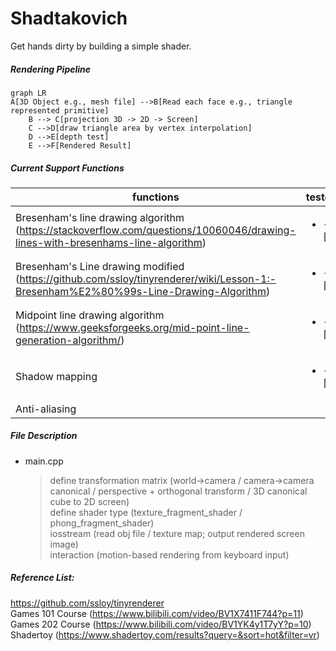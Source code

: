 # Shadtakovich
Get hands dirty by building a simple shader. 

		
##### Rendering Pipeline	
```mermaid
graph LR
A[3D Object e.g., mesh file] -->B[Read each face e.g., triangle represented primitive]
    B --> C[projection 3D -> 2D -> Screen]
    C -->D[draw triangle area by vertex interpolation]
    D -->E[depth test]
    E -->F[Rendered Result]
```

##### Current Support Functions
|  functions   | tested |
|  ----  | ----  |
| Bresenham's line drawing algorithm (https://stackoverflow.com/questions/10060046/drawing-lines-with-bresenhams-line-algorithm)  | <ul><li>- [x] </li> |
| Bresenham's Line drawing modified (https://github.com/ssloy/tinyrenderer/wiki/Lesson-1:-Bresenham%E2%80%99s-Line-Drawing-Algorithm) | <ul><li>- [x] </li> |
| Midpoint line drawing algorithm (https://www.geeksforgeeks.org/mid-point-line-generation-algorithm/) | <ul><li>- [x] </li> |
|  Shadow mapping  |  <ul><li>- [x] </li> |
| Anti-aliasing| |

	
	
##### File Description
*  main.cpp
    > define transformation matrix (world->camera / camera->camera canonical / perspective + orthogonal transform / 3D canonical cube to 2D screen)  
    > define shader type (texture_fragment_shader / phong_fragment_shader)  
    > iosstream (read obj file / texture map; output rendered screen image)  
    > interaction (motion-based rendering from keyboard input)   
	
	
	

##### Reference List:
https://github.com/ssloy/tinyrenderer	\
Games 101 Course (https://www.bilibili.com/video/BV1X7411F744?p=11)		\
Games 202 Course (https://www.bilibili.com/video/BV1YK4y1T7yY?p=10)		\
Shadertoy 		 (https://www.shadertoy.com/results?query=&sort=hot&filter=vr)	

